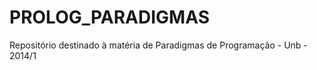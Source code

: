 PROLOG_PARADIGMAS
=================

Repositório destinado à matéria de Paradigmas de Programação - Unb - 2014/1
